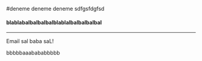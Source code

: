 #deneme deneme deneme sdfgsfdgfsd

#### blablabalbalbalbalblablalbalbalbalbal

---

Email sal baba saL!


bbbbbaaabababbbbb
